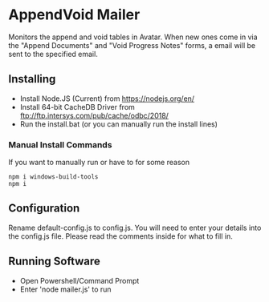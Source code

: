 # AppendVoid Mailer
Monitors the append and void tables in Avatar. When new ones come in via the "Append Documents" and "Void Progress Notes" forms, a email will be sent to the specified email.

## Installing
* Install Node.JS (Current) from https://nodejs.org/en/
* Install 64-bit CacheDB Driver from ftp://ftp.intersys.com/pub/cache/odbc/2018/
* Run the install.bat (or you can manually run the install lines)

### Manual Install Commands
If you want to manually run or have to for some reason
```
npm i windows-build-tools
npm i
```

## Configuration
Rename default-config.js to config.js. You will need to enter your details into the config.js file. Please read the comments inside for what to fill in.

## Running Software
* Open Powershell/Command Prompt
* Enter 'node mailer.js' to run